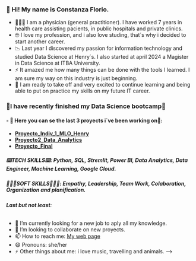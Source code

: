 
### 👋 Hi! My name is Constanza Florio.
* 👩🏻‍🔬 I am a physician (general practitioner). I have worked 7 years in health care assisting pacients, in public hospitals and private clinics. 
* 🤓 I love my profession, and i also love studing, that´s why i decided to start another career.
* 📉 Last year I discovered my passion for information technology and studied Data Science at Henry´s. I also started at april 2024 a Magister in Data Science at ITBA University.
* ⚡ It amazed me how many things can be done with the tools I learned. I am sure my way on this industry is just beginning.
* 🚀 I am ready to take off and very excited to continue learning and being able to put on practice my skills on my future IT career.

### 🚀I have recently finished my Data Science bootcamp🚀

#### - 🔭 Here you can se the last 3 proyects i´ve been working on🔭:
- **[Proyecto_Indiv_1_MLO_Henry](https://github.com/Constanzafl/Proyecto_Indiv_1_MLO_Henry)**
- **[Proyecto2_Data_Analytics](https://github.com/Constanzafl/Proyecto2_Data_Analytics)**
- **[Proyecto_Final](https://github.com/Constanzafl/Proyecto_Final)**

##### **⌨️TECH SKILLS⌨️**: Python, SQL, Stremlit, Power BI, Data Analytics, Data Engineer, Machine Learning, Google Cloud.
##### **🙎🏻‍♀️SOFT SKILLS🙎🏻‍♀️**: Empathy, Leadership, Team Work, Colaboration, Organization and planification.
###### **Last but not least**:
- 🌱 I’m currently looking for a new job to aply all my knowledge.
- 👯 I’m looking to collaborate on new proyects.
- 📫 How to reach me: [My web page](https://6537bb5550e55.site123.me/)
- 😄 Pronouns: she/her
- ⚡ Other things about me: i love music, travelling and animals. 
-->
